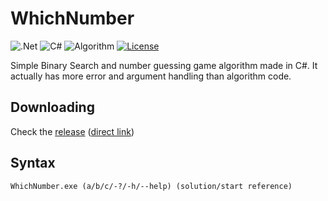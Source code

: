 # WhichNumber
![.Net](https://img.shields.io/badge/.NET-5C2D91?style=for-the-badge&logo=.net&logoColor=white)
![C#](https://img.shields.io/badge/c%23-%23239120.svg?style=for-the-badge&logo=csharp&logoColor=white)
![Algorithm](https://img.shields.io/badge/Algorithm-black?style=for-the-badge)
[![License](https://img.shields.io/github/license/jgc777/WhichNumber?style=for-the-badge)](./LICENSE)

 Simple Binary Search and number guessing game algorithm made in C#. It actually has more error and argument handling than algorithm code.
## Downloading
 Check the [release](https://github.com/jgc777/WhichNumber/releases/latest) ([direct link](https://github.com/jgc777/WhichNumber/releases/latest/download/WhichNumber.exe))
## Syntax
 `WhichNumber.exe (a/b/c/-?/-h/--help) (solution/start reference)`
